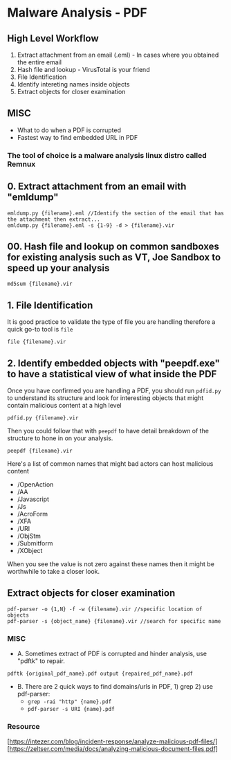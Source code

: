 # Malware Analysis - PDF

## High Level Workflow
1. Extract attachment from an email (.eml) - In cases where you obtained the entire email
1. Hash file and lookup - VirusTotal is your friend 
1. File Identification
1. Identify intereting names inside objects
1. Extract objects for closer examination
    
## MISC
  - What to do when a PDF is corrupted
  - Fastest way to find embedded URL in PDF

### The tool of choice is a malware analysis linux distro called Remnux 

## 0. Extract attachment from an email with "emldump"
```
emldump.py {filename}.eml //Identify the section of the email that has the attachment then extract...
emldump.py {filename}.eml -s {1-9} -d > {filename}.vir
```

## 00. Hash file and lookup on common sandboxes for existing analysis such as VT, Joe Sandbox to speed up your analysis
```
md5sum {filename}.vir
```
## 1. File Identification 
It is good practice to validate the type of file you are handling therefore a quick go-to tool is `file`
```
file {filename}.vir
```
## 2. Identify embedded objects with "peepdf.exe" to have a statistical view of what inside the PDF
Once you have confirmed you are handling a PDF, you should run `pdfid.py` to understand its structure and look for interesting objects that might contain malicious content at a high level
```
pdfid.py {filename}.vir
```
Then you could follow that with `peepdf` to have detail breakdown of the structure to hone in on your analysis.
```
peepdf {filename}.vir
```
Here's a list of common names that might bad actors can host malicious content
- /OpenAction
- /AA
- /Javascript
- /Js
- /AcroForm
- /XFA
- /URI
- /ObjStm
- /Submitform
- /XObject

When you see the value is not zero against these names then it might be worthwhile to take a closer look.

## Extract objects for closer examination
```
pdf-parser -o {1,N} -f -w {filename}.vir //specific location of objects
pdf-parser -s {object_name} {filename}.vir //search for specific name
```

### MISC
- A. Sometimes extract of PDF is corrupted and hinder analysis, use "pdftk" to repair.
```
pdftk {original_pdf_name}.pdf output {repaired_pdf_name}.pdf
```
- B. There are 2 quick ways to find domains/urls in PDF, 1) grep 2) use pdf-parser:
  - `grep -rai "http" {name}.pdf`
  - `pdf-parser -s URI {name}.pdf`

### Resource 
[https://intezer.com/blog/incident-response/analyze-malicious-pdf-files/]
[https://zeltser.com/media/docs/analyzing-malicious-document-files.pdf]
